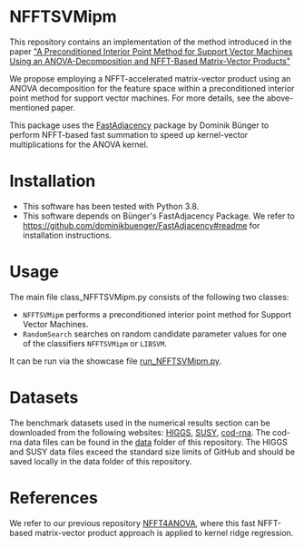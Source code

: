 # NFFTSVMipm
This repository contains an implementation of the method introduced in the paper ["A Preconditioned Interior Point Method for Support Vector Machines Using an ANOVA-Decomposition and NFFT-Based Matrix-Vector Products"](https://arxiv.org/)

We propose employing a NFFT-accelerated matrix-vector product using an ANOVA decomposition for the feature space within a preconditioned interior point method for support vector machines. For more details, see the above-mentioned paper.

This package uses the [FastAdjacency](https://github.com/dominikbuenger/FastAdjacency) package by Dominik Bünger to perform NFFT-based fast summation to speed up kernel-vector multiplications for the ANOVA kernel.

# Installation
- This software has been tested with Python 3.8.
- This software depends on Bünger's FastAdjacency Package. We refer to https://github.com/dominikbuenger/FastAdjacency#readme for installation instructions.

# Usage
The main file class_NFFTSVMipm.py consists of the following two classes:
- `NFFTSVMipm` performs a preconditioned interior point method for Support Vector Machines.
- `RandomSearch` searches on random candidate parameter values for one of the classifiers `NFFTSVMipm` or `LIBSVM`.

It can be run via the showcase file [run_NFFTSVMipm.py](https://github.com/wagnertheresa/NFFTSVMipm/blob/main/run_NFFTSVMipm.py).

# Datasets
The benchmark datasets used in the numerical results section can be downloaded from the following websites: [HIGGS](https://archive.ics.uci.edu/dataset/280/higgs), [SUSY](https://archive.ics.uci.edu/dataset/279/susy), [cod-rna](https://www.csie.ntu.edu.tw/~cjlin/libsvmtools/datasets/binary.html). The cod-rna data files can be found in the [data](https://github.com/wagnertheresa/NFFTSVMipm/tree/main/data) folder of this repository. The HIGGS and SUSY data files exceed the standard size limits of GitHub and should be saved locally in the data folder of this repository.

# References
We refer to our previous repository [NFFT4ANOVA](https://github.com/wagnertheresa/NFFT4ANOVA), where this fast NFFT-based matrix-vector product approach is applied to kernel ridge regression.


